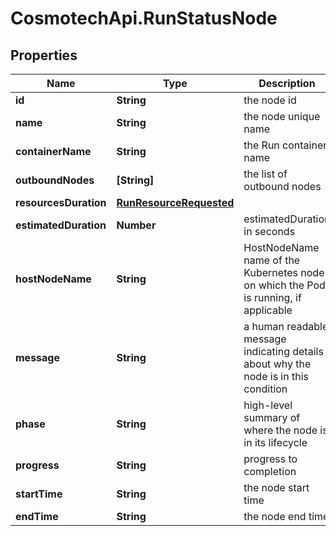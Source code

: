# CosmotechApi.RunStatusNode

## Properties

Name | Type | Description | Notes
------------ | ------------- | ------------- | -------------
**id** | **String** | the node id | [optional] 
**name** | **String** | the node unique name | [optional] 
**containerName** | **String** | the Run container name | [optional] 
**outboundNodes** | **[String]** | the list of outbound nodes | [optional] [readonly] 
**resourcesDuration** | [**RunResourceRequested**](RunResourceRequested.md) |  | [optional] 
**estimatedDuration** | **Number** | estimatedDuration in seconds | [optional] 
**hostNodeName** | **String** | HostNodeName name of the Kubernetes node on which the Pod is running, if applicable | [optional] 
**message** | **String** | a human readable message indicating details about why the node is in this condition | [optional] 
**phase** | **String** | high-level summary of where the node is in its lifecycle | [optional] 
**progress** | **String** | progress to completion | [optional] 
**startTime** | **String** | the node start time | [optional] 
**endTime** | **String** | the node end time | [optional] 


